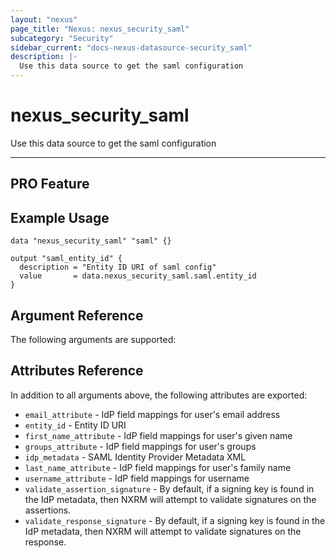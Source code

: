 ```yaml
---
layout: "nexus"
page_title: "Nexus: nexus_security_saml"
subcategory: "Security"
sidebar_current: "docs-nexus-datasource-security_saml"
description: |-
  Use this data source to get the saml configuration
---
```


# nexus_security_saml

Use this data source to get the saml configuration

---
**PRO Feature**
---

## Example Usage

```hcl
data "nexus_security_saml" "saml" {}

output "saml_entity_id" {
  description = "Entity ID URI of saml config"
  value       = data.nexus_security_saml.saml.entity_id
}
```

## Argument Reference

The following arguments are supported:



## Attributes Reference

In addition to all arguments above, the following attributes are exported:

* `email_attribute` - IdP field mappings for user's email address
* `entity_id` - Entity ID URI
* `first_name_attribute` - IdP field mappings for user's given name
* `groups_attribute` - IdP field mappings for user's groups
* `idp_metadata` - SAML Identity Provider Metadata XML
* `last_name_attribute` - IdP field mappings for user's family name
* `username_attribute` - IdP field mappings for username
* `validate_assertion_signature` - By default, if a signing key is found in the IdP metadata, then NXRM will attempt to validate signatures on the assertions.
* `validate_response_signature` - By default, if a signing key is found in the IdP metadata, then NXRM will attempt to validate signatures on the response.



